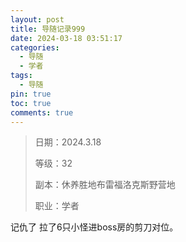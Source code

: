 ```yaml
---
layout: post
title: 导随记录999
date: 2024-03-18 03:51:17
categories:
  - 导随
  - 学者
tags:
  - 导随
pin: true
toc: true
comments: true
---
```

> 日期：2024.3.18
>
> 等级：32
>
> 副本：休养胜地布雷福洛克斯野营地
>
> 职业：学者

记仇了 拉了6只小怪进boss房的剪刀对位。
